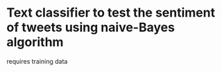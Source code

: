 # Text classifier to test the sentiment of tweets using naive-Bayes algorithm
requires training data